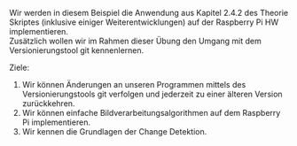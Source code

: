Wir werden in diesem Beispiel die Anwendung aus Kapitel 2.4.2 des Theorie Skriptes (inklusive einiger Weiterentwicklungen) auf der Raspberry Pi HW implementieren.  
Zusätzlich wollen wir im Rahmen dieser Übung den Umgang mit dem
Versionierungstool git kennenlernen.  

Ziele:  
1. Wir können Änderungen an unseren Programmen mittels des Versionierungstools git verfolgen und jederzeit zu einer  älteren Version zurückkehren.
2. Wir können einfache Bildverarbeitungsalgorithmen auf dem Raspberry Pi implementieren.  
3. Wir kennen die Grundlagen der Change Detektion.  
